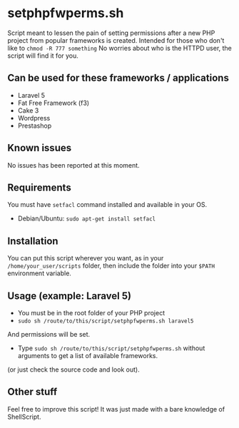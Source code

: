 # setphpfwperms.sh
Script meant to lessen the pain of setting permissions after a new PHP project from popular frameworks is created. 
Intended for those who don't like to `chmod -R 777 something`
No worries about who is the HTTPD user, the script will find it for you.

## Can be used for these frameworks / applications
 * Laravel 5
 * Fat Free Framework (f3)
 * Cake 3
 * Wordpress
 * Prestashop

## Known issues
No issues has been reported at this moment.

## Requirements
You must have `setfacl` command installed and available in your OS.
 * Debian/Ubuntu: `sudo apt-get install setfacl`

## Installation
You can put this script wherever you want, as in your `/home/your_user/scripts` folder, then include the folder into your `$PATH` environment variable.

## Usage (example: Laravel 5)
 * You must be in the root folder of your PHP project
 * `sudo sh /route/to/this/script/setphpfwperms.sh laravel5`

And permissions will be set.

 * Type `sudo sh /route/to/this/script/setphpfwperms.sh` without arguments to get a list of available frameworks.
 
(or just check the source code and look out).

## Other stuff

Feel free to improve this script! It was just made with a bare knowledge of ShellScript.
